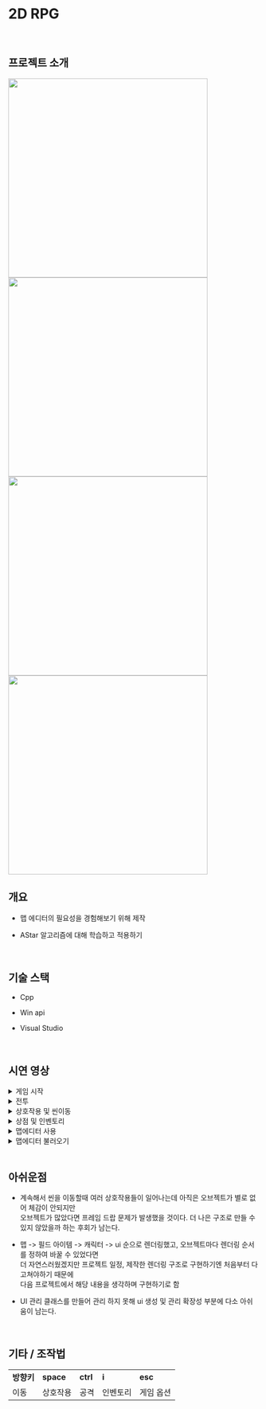 # 2D RPG

<br>

## 프로젝트 소개
<div>
<img width="400" src="https://user-images.githubusercontent.com/71202869/201508722-814bf367-2718-4097-9c04-a009fc23c4df.png"/>
<img width="400" src="https://user-images.githubusercontent.com/71202869/201508750-4eac7268-a397-482a-b695-e186d9772cc8.png"/>
<img width="400" src="https://user-images.githubusercontent.com/71202869/201508822-ae36891b-59d0-4b0b-a8f8-8e392d1b9fbd.png"/>
<img width="400" src="https://user-images.githubusercontent.com/71202869/201508886-e2b5bbef-f566-406b-8bf3-9442a307f819.png"/>
</div>

## 개요
+ 맵 에디터의 필요성을 경험해보기 위해 제작

+ AStar 알고리즘에 대해 학습하고 적용하기
<br>

## 기술 스택
* Cpp

* Win api

* Visual Studio

<br>

## 시연 영상
<details>
  <summary>게임 시작</summary>
  <img width="976" src="https://user-images.githubusercontent.com/71202869/201511389-b1c7a0f4-9406-46a7-9bf8-58ff9d67c711.gif"/>
</details>
<details>
  <summary>전투</summary>
  <img width="976" src="https://user-images.githubusercontent.com/71202869/201511454-85c5eacc-7376-4fc8-96fe-f9976ffb29b0.gif"/>
</details>
<details>
  <summary>상호작용 및 씬이동</summary>
  <img width="976" src="https://user-images.githubusercontent.com/71202869/201511444-6a5215c9-a0cb-455d-96ce-da17d75fbeb3.gif"/>
</details>
<details>
  <summary>상점 및 인벤토리</summary>
  <img width="976" src="https://user-images.githubusercontent.com/71202869/201511423-6ec2bbd7-6509-4a36-a1a7-30c7cce7a32f.gif"/>
</details>
<details>
  <summary>맵에디터 사용</summary>
  <img width="976" src="https://user-images.githubusercontent.com/71202869/201511413-0af93a54-6c2b-46fd-bfb2-948757383d6d.gif"/>
</details>
<details>
  <summary>맵에디터 불러오기</summary>
  <img width="976" src="https://user-images.githubusercontent.com/71202869/201511395-7c268e0b-1d34-4a03-ab72-8685fa94cce6.gif"/>
</details>

<br>

## 아쉬운점
* 계속해서 씬을 이동할때 여러 상호작용들이 일어나는데 아직은 오브젝트가 별로 없어 체감이 안되지만<br/>
오브젝트가 많았다면 프레임 드랍 문제가 발생했을 것이다. 더 나은 구조로 만들 수 있지 않았을까 하는 후회가 남는다.

* 맵 -> 필드 아이템 -> 캐릭터 -> ui 순으로 렌더링했고, 오브젝트마다 렌더링 순서를 정하여 바꿀 수 있었다면<br/>
더 자연스러웠겠지만 프로젝트 일정, 제작한 렌더링 구조로 구현하기엔 처음부터 다 고쳐야하기 때문에 <br/>
다음 프로젝트에서 해당 내용을 생각하며 구현하기로 함

* UI 관리 클래스를 만들어 관리 하지 못해 ui 생성 및 관리 확장성 부분에 다소 아쉬움이 남는다.

<br/>

## 기타 / 조작법
<table>
  <tr>
    <td><b>방향키</b></td>
    <td><b>space</b></td>
    <td><b>ctrl</b></td>
    <td><b>i</b></td>
    <td><b>esc</b></td>
  </tr>
  <tr>
    <td>이동</td>
    <td>상호작용</td>
    <td>공격</td>
    <td>인벤토리</td>
    <td>게임 옵션</td>
  </tr>
</table>
